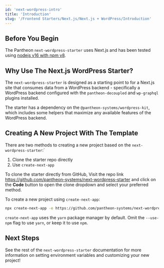 ```yaml
---
id: 'next-wordpress-intro'
title: 'Introduction'
slug: '/Frontend Starters/Next.js/Next.js + WordPress/Introduction'
---
```


## Before You Begin

The Pantheon `next-wordpress-starter` uses Next.js and has been tested using
[nodejs v16 with npm v8](https://nodejs.org/en/download/).

## Why Use The Next.js WordPress Starter?

The `next-wordpress-starter` is designed as a starting point to for a Next.js
site that consumes data from a WordPress backend - specifically a WordPress
backend configured with the `pantheon-decoupled` and `wp-graphql` plugins
installed.

The starter has a dependency on the `@pantheon-systems/wordpress-kit`, which
includes some helpers that maximize any available features of the WordPress
backend.

## Creating A New Project With The Template

There are two methods to creating a new project based on the
`next-wordpress-starter`:`

1. Clone the starter repo directly
2. Use `create-next-app`

To clone the starter directly from GitHub, Visit the repo link
https://github.com/pantheon-systems/next-wordpress-starter and click on the
**Code** button to open the clone dropdown and select your preferred method.

To create a new project using `create-next-app`:

```bash
npx create-next-app -e https://github.com/pantheon-systems/next-wordpress-starter --use-npm
```

`create-next-app` uses the `yarn` package manager by default. Omit the
`--use-npm` flag to use `yarn`, or keep it to use `npm`.

## Next Steps

See the rest of the `next-wordpress-starter` documentation for more information
on setting environment variables and customizing your new project!
